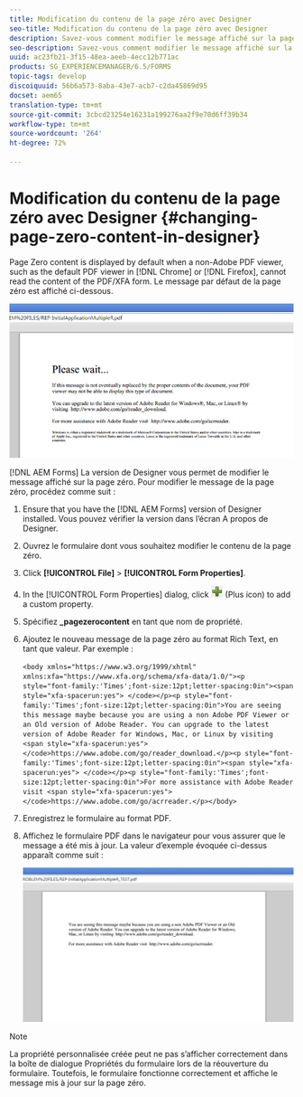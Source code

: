 ```yaml
---
title: Modification du contenu de la page zéro avec Designer
seo-title: Modification du contenu de la page zéro avec Designer
description: Savez-vous comment modifier le message affiché sur la page zéro d’un PDF XFA ouvert avec un programme de visualisation PDF non Adobe ?
seo-description: Savez-vous comment modifier le message affiché sur la page zéro d’un PDF XFA ouvert avec un programme de visualisation PDF non Adobe ?
uuid: ac23fb21-3f15-48ea-aeeb-4ecc12b771ac
products: SG_EXPERIENCEMANAGER/6.5/FORMS
topic-tags: develop
discoiquuid: 56b6a573-8aba-43e7-acb7-c2da45869d95
docset: aem65
translation-type: tm+mt
source-git-commit: 3cbcd23254e16231a199276aa2f9e70d6ff39b34
workflow-type: tm+mt
source-wordcount: '264'
ht-degree: 72%

---
```



# Modification du contenu de la page zéro avec Designer {#changing-page-zero-content-in-designer}

Page Zero content is displayed by default when a non-Adobe PDF viewer, such as the default PDF viewer in [!DNL Chrome] or [!DNL Firefox], cannot read the content of the PDF/XFA form. Le message par défaut de la page zéro est affiché ci-dessous.

![defaultpage0message](assets/defaultpage0message.png)

[!DNL AEM Forms] La version de Designer vous permet de modifier le message affiché sur la page zéro. Pour modifier le message de la page zéro, procédez comme suit :

1. Ensure that you have the [!DNL AEM Forms] version of Designer installed. Vous pouvez vérifier la version dans l’écran A propos de Designer.

1. Ouvrez le formulaire dont vous souhaitez modifier le contenu de la page zéro.

1. Click **[!UICONTROL File]** > **[!UICONTROL Form Properties]**.

1. In the [!UICONTROL Form Properties] dialog, click ![plus](assets/plus.png) (Plus icon) to add a custom property.

1. Spécifiez **_pagezerocontent** en tant que nom de propriété.
1. Ajoutez le nouveau message de la page zéro au format Rich Text, en tant que valeur. Par exemple :


   `<body xmlns="https://www.w3.org/1999/xhtml" xmlns:xfa="https://www.xfa.org/schema/xfa-data/1.0/"><p style="font-family:'Times';font-size:12pt;letter-spacing:0in"><span style="xfa-spacerun:yes"> </code></p><p style="font-family:'Times';font-size:12pt;letter-spacing:0in">You are seeing this message maybe because you are using a non Adobe PDF Viewer or an Old version of Adobe Reader. You can upgrade to the latest version of Adobe Reader for Windows, Mac, or Linux by visiting <span style="xfa-spacerun:yes"> </code>https://www.adobe.com/go/reader_download.</p><p style="font-family:'Times';font-size:12pt;letter-spacing:0in"><span style="xfa-spacerun:yes"> </code></p><p style="font-family:'Times';font-size:12pt;letter-spacing:0in">For more assistance with Adobe Reader visit <span style="xfa-spacerun:yes"> </code>https://www.adobe.com/go/acrreader.</p></body>`

1. Enregistrez le formulaire au format PDF.

1. Affichez le formulaire PDF dans le navigateur pour vous assurer que le message a été mis à jour. La valeur d’exemple évoquée ci-dessus apparaît comme suit : 

   ![changedmessage](assets/changedmessage.png)

>[!NOTE]
>
>La propriété personnalisée créée peut ne pas s’afficher correctement dans la boîte de dialogue Propriétés du formulaire lors de la réouverture du formulaire. Toutefois, le formulaire fonctionne correctement et affiche le message mis à jour sur la page zéro.
